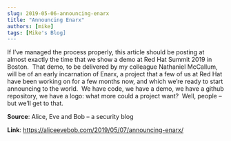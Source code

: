 ```yaml
---
slug: 2019-05-06-announcing-enarx
title: "Announcing Enarx"
authors: [mike]
tags: [Mike's Blog]
---
```

If I’ve managed the process properly, this article should be posting at almost exactly the time that we show a demo at Red Hat Summit 2019 in Boston.  That demo, to be delivered by my colleague Nathaniel McCallum, will be of an early incarnation of Enarx, a project that a few of us at Red Hat have been working on for a few months now, and which we’re ready to start announcing to the world.  We have code, we have a demo, we have a github repository, we have a logo: what more could a project want?  Well, people – but we’ll get to that.

**Source**: Alice, Eve and Bob – a security blog

**Link**: https://aliceevebob.com/2019/05/07/announcing-enarx/